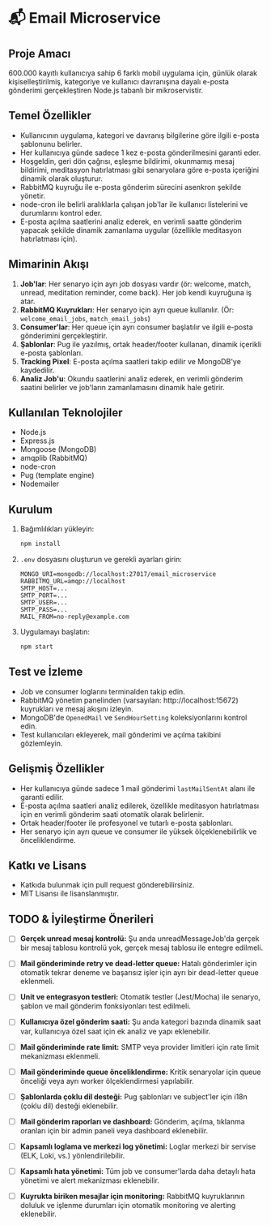 # 📬 Email Microservice

## Proje Amacı

600.000 kayıtlı kullanıcıya sahip 6 farklı mobil uygulama için, günlük olarak kişiselleştirilmiş, kategoriye ve kullanıcı davranışına dayalı e-posta gönderimi gerçekleştiren Node.js tabanlı bir mikroservistir.

## Temel Özellikler
- Kullanıcının uygulama, kategori ve davranış bilgilerine göre ilgili e-posta şablonunu belirler.
- Her kullanıcıya günde sadece 1 kez e-posta gönderilmesini garanti eder.
- Hoşgeldin, geri dön çağrısı, eşleşme bildirimi, okunmamış mesaj bildirimi, meditasyon hatırlatması gibi senaryolara göre e-posta içeriğini dinamik olarak oluşturur.
- RabbitMQ kuyruğu ile e-posta gönderim sürecini asenkron şekilde yönetir.
- node-cron ile belirli aralıklarla çalışan job'lar ile kullanıcı listelerini ve durumlarını kontrol eder.
- E-posta açılma saatlerini analiz ederek, en verimli saatte gönderim yapacak şekilde dinamik zamanlama uygular (özellikle meditasyon hatırlatması için).

## Mimarinin Akışı
1. **Job'lar**: Her senaryo için ayrı job dosyası vardır (ör: welcome, match, unread, meditation reminder, come back). Her job kendi kuyruğuna iş atar.
2. **RabbitMQ Kuyrukları**: Her senaryo için ayrı queue kullanılır. (Ör: `welcome_email_jobs`, `match_email_jobs`)
3. **Consumer'lar**: Her queue için ayrı consumer başlatılır ve ilgili e-posta gönderimini gerçekleştirir.
4. **Şablonlar**: Pug ile yazılmış, ortak header/footer kullanan, dinamik içerikli e-posta şablonları.
5. **Tracking Pixel**: E-posta açılma saatleri takip edilir ve MongoDB'ye kaydedilir.
6. **Analiz Job'u**: Okundu saatlerini analiz ederek, en verimli gönderim saatini belirler ve job'ların zamanlamasını dinamik hale getirir.

## Kullanılan Teknolojiler
- Node.js
- Express.js
- Mongoose (MongoDB)
- amqplib (RabbitMQ)
- node-cron
- Pug (template engine)
- Nodemailer

## Kurulum
1. Bağımlılıkları yükleyin:
   ```bash
   npm install
   ```
2. `.env` dosyasını oluşturun ve gerekli ayarları girin:
   ```env
   MONGO_URI=mongodb://localhost:27017/email_microservice
   RABBITMQ_URL=amqp://localhost
   SMTP_HOST=...
   SMTP_PORT=...
   SMTP_USER=...
   SMTP_PASS=...
   MAIL_FROM=no-reply@example.com
   ```
3. Uygulamayı başlatın:
   ```bash
   npm start
   ```

## Test ve İzleme
- Job ve consumer loglarını terminalden takip edin.
- RabbitMQ yönetim panelinden (varsayılan: http://localhost:15672) kuyrukları ve mesaj akışını izleyin.
- MongoDB'de `OpenedMail` ve `SendHourSetting` koleksiyonlarını kontrol edin.
- Test kullanıcıları ekleyerek, mail gönderimi ve açılma takibini gözlemleyin.

## Gelişmiş Özellikler
- Her kullanıcıya günde sadece 1 mail gönderimi `lastMailSentAt` alanı ile garanti edilir.
- E-posta açılma saatleri analiz edilerek, özellikle meditasyon hatırlatması için en verimli gönderim saati otomatik olarak belirlenir.
- Ortak header/footer ile profesyonel ve tutarlı e-posta şablonları.
- Her senaryo için ayrı queue ve consumer ile yüksek ölçeklenebilirlik ve önceliklendirme.

## Katkı ve Lisans
- Katkıda bulunmak için pull request gönderebilirsiniz.
- MIT Lisansı ile lisanslanmıştır.

## TODO & İyileştirme Önerileri

- [ ] **Gerçek unread mesaj kontrolü:** Şu anda unreadMessageJob'da gerçek bir mesaj tablosu kontrolü yok, gerçek mesaj tablosu ile entegre edilmeli.
- [ ] **Mail gönderiminde retry ve dead-letter queue:** Hatalı gönderimler için otomatik tekrar deneme ve başarısız işler için ayrı bir dead-letter queue eklenmeli.
- [ ] **Unit ve entegrasyon testleri:** Otomatik testler (Jest/Mocha) ile senaryo, şablon ve mail gönderim fonksiyonları test edilmeli.
- [ ] **Kullanıcıya özel gönderim saati:** Şu anda kategori bazında dinamik saat var, kullanıcıya özel saat için ek analiz ve yapı eklenebilir.
- [ ] **Mail gönderiminde rate limit:** SMTP veya provider limitleri için rate limit mekanizması eklenmeli.
- [ ] **Mail gönderiminde queue önceliklendirme:** Kritik senaryolar için queue önceliği veya ayrı worker ölçeklendirmesi yapılabilir.
- [ ] **Şablonlarda çoklu dil desteği:** Pug şablonları ve subject'ler için i18n (çoklu dil) desteği eklenebilir.
- [ ] **Mail gönderim raporları ve dashboard:** Gönderim, açılma, tıklanma oranları için bir admin paneli veya dashboard eklenebilir.
- [ ] **Kapsamlı loglama ve merkezi log yönetimi:** Loglar merkezi bir servise (ELK, Loki, vs.) yönlendirilebilir.
- [ ] **Kapsamlı hata yönetimi:** Tüm job ve consumer'larda daha detaylı hata yönetimi ve alert mekanizması eklenebilir.
- [ ] **Kuyrukta biriken mesajlar için monitoring:** RabbitMQ kuyruklarının doluluk ve işlenme durumları için otomatik monitoring ve alerting eklenebilir. 






